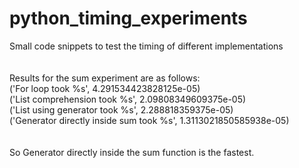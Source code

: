 # python_timing_experiments
Small code snippets to test the timing of different implementations
<br>
<br>
<br>
Results for the sum experiment are as follows: 
<br>
('For loop took %s', 4.291534423828125e-05) <br>
('List comprehension took %s', 2.09808349609375e-05)<br>
('List using generator took %s', 2.288818359375e-05)<br>
('Generator directly inside sum took %s', 1.3113021850585938e-05)<br>
<br><br>
So Generator directly inside the sum function is the fastest.
